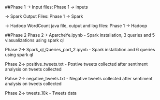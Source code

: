 ##Phase 1
→ Input files:
Phase 1 → inputs

→ Spark Output Files:
Phase 1 → Spark 

→ Hadoop WordCount java file, output and log files:
Phase 1 → Hadoop

##Phase 2
Phase 2-> AparcheYe.ipynb - Spark installation, 3 queries and 5 viasualizations using spark ql

Phase 2-> Spark_ql_Queries_part_2.ipynb - Spark installation and 6 queries using spark ql

Phase 2-> positive_tweets.txt - Postive tweets collected after sentiment analysis on tweets collected

Pahse 2-> negative_tweets.txt - Negative tweets collected after sentiment analysis on tweets collected

Phase 2-> tweets_10k - Tweets data